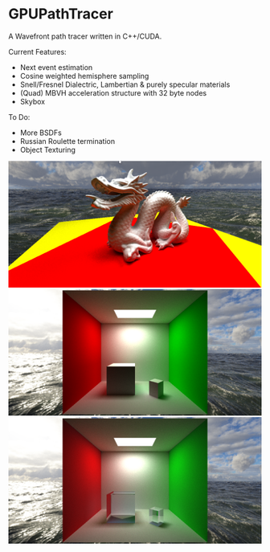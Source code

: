 # GPUPathTracer

A Wavefront path tracer written in C++/CUDA.

Current Features:
 - Next event estimation
 - Cosine weighted hemisphere sampling
 - Snell/Fresnel Dialectric, Lambertian & purely specular materials
 - (Quad) MBVH acceleration structure with 32 byte nodes
 - Skybox

To Do:
 - More BSDFs
 - Russian Roulette termination
 - Object Texturing
 
 <img src="https://github.com/georgeLorenzetti/GPUPathTracer/blob/master/CudaPathTracer/screenies/CudaPathTracer_6k8vMpKmfA.png"></img>
 <img src="https://github.com/georgeLorenzetti/GPUPathTracer/blob/master/CudaPathTracer/screenies/CudaPathTracer_AYH7Zq44ZS.png"></img>
 <img src="https://github.com/georgeLorenzetti/GPUPathTracer/blob/master/CudaPathTracer/screenies/CudaPathTracer_MPbI74MEJx.png"></img>
